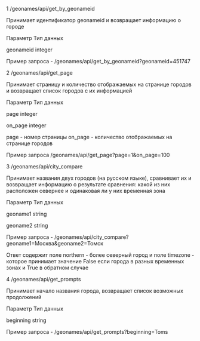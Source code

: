 1 /geonames/api/get_by_geonameid

Принимает идентификатор geonameid и возвращает информацию о городе 

Параметр    Тип данных

geonameid   integer

Пример запроса - /geonames/api/get_by_geonameid?geonameid=451747




2 /geonames/api/get_page

Принимает страницу и количество отображаемых на странице городов и 
возвращает список городов с их информацией

Параметр    Тип данных

page        integer

on_page     integer

page - номер страницы 
on_page - количество отображаемых на странице городов

Пример запроса /geonames/api/get_page?page=1&on_page=100




3 /geonames/api/city_compare

Принимает названия двух городов (на русском языке), сравнивает их и 
возвращает информацию о результате сравнения: 
какой из них расположен севернее и одинаковая ли у них временная зона

Параметр    Тип данных

geoname1    string

geoname2    string

Пример запроса - /geonames/api/city_compare?geoname1=Москва&geoname2=Томск

Ответ содержит поле northern - более северный город и 
поле timezone - которое принимает значение False если города в разных временных зонах и True в обратном случае




4 /geonames/api/get_prompts

Принимает начало названия города, возвращает список возможных продолжений

Параметр    Тип данных

beginning    string

Пример запроса - /geonames/api/get_prompts?beginning=Toms
